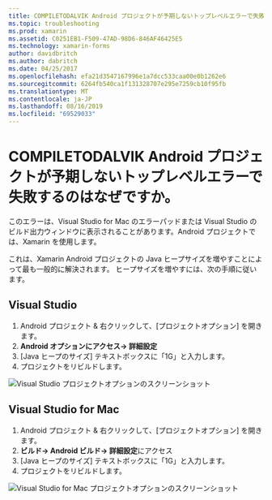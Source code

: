 ```yaml
---
title: COMPILETODALVIK Android プロジェクトが予期しないトップレベルエラーで失敗するのはなぜですか。
ms.topic: troubleshooting
ms.prod: xamarin
ms.assetid: C0251EB1-F509-47AD-98D6-846AF46425E5
ms.technology: xamarin-forms
author: davidbritch
ms.author: dabritch
ms.date: 04/25/2017
ms.openlocfilehash: efa21d3547167996e1a7dcc533caa00e0b1262e6
ms.sourcegitcommit: 6264fb540ca1f131328707e295e7259cb10f95fb
ms.translationtype: MT
ms.contentlocale: ja-JP
ms.lasthandoff: 08/16/2019
ms.locfileid: "69529033"
---
```

# <a name="why-does-my-xamarinformsmaps-android-project-fail-with-compiletodalvik-unexpected-top-level-error"></a>COMPILETODALVIK Android プロジェクトが予期しないトップレベルエラーで失敗するのはなぜですか。

このエラーは、Visual Studio for Mac のエラーパッドまたは Visual Studio のビルド出力ウィンドウに表示されることがあります。Android プロジェクトでは、Xamarin を使用します。

これは、Xamarin Android プロジェクトの Java ヒープサイズを増やすことによって最も一般的に解決されます。 ヒープサイズを増やすには、次の手順に従います。

## <a name="visual-studio"></a>Visual Studio

1. Android プロジェクト & 右クリックして、[プロジェクトオプション] を開きます。
2. **Android オプションにアクセス-> 詳細設定**
3. [Java ヒープのサイズ] テキストボックスに「1G」と入力します。
4. プロジェクトをリビルドします。

![Visual Studio プロジェクトオプションのスクリーンショット](maps-compiletodalvik-error-images/vsjavaheap.png "Visual Studio の Android ビルドオプション")

## <a name="visual-studio-for-mac"></a>Visual Studio for Mac

1. Android プロジェクト & 右クリックして、[プロジェクトオプション] を開きます。
2. **ビルド-> Android ビルド-> 詳細設定**にアクセス
3. [Java ヒープのサイズ] テキストボックスに「1G」と入力します。
4. プロジェクトをリビルドします。  

![Visual Studio for Mac プロジェクトオプションのスクリーンショット](maps-compiletodalvik-error-images/xsjavaheap.png "Visual Studio for Mac の Android ビルドオプション")

